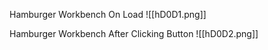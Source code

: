 Hamburger Workbench On Load
![[hD0D1.png]]

Hamburger Workbench After Clicking Button
![[hD0D2.png]]

